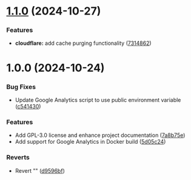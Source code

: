 # [1.1.0](https://github.com/Mowee59/blog-frontend/compare/v1.0.0...v1.1.0) (2024-10-27)


### Features

* **cloudflare:** add cache purging functionality ([7314862](https://github.com/Mowee59/blog-frontend/commit/7314862c549b8e771bf3831dcc80a15a1f992ffc))

# 1.0.0 (2024-10-24)


### Bug Fixes

* Update Google Analytics script to use public environment variable ([c541430](https://github.com/Mowee59/blog-frontend/commit/c5414301fdd86818ab3ec25f860b3f7293238607))


### Features

* Add GPL-3.0 license and enhance project documentation ([7a8b75e](https://github.com/Mowee59/blog-frontend/commit/7a8b75e4e7bb87da7ea23e8ffe463b6dad1cc75d))
* Add support for Google Analytics in Docker build ([5d05c24](https://github.com/Mowee59/blog-frontend/commit/5d05c24ebf6a566729d96cc7bfd834e3c2ca6631))


### Reverts

* Revert "" ([d9596bf](https://github.com/Mowee59/blog-frontend/commit/d9596bf517dbbb740b5f4dc44ca1247ebc3d219f))
